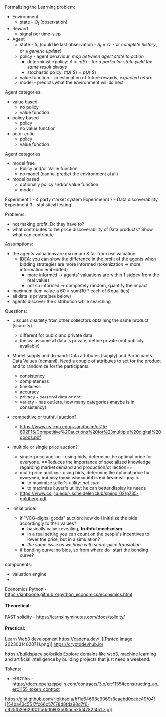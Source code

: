 Formalizing the Learning problem:
- Environment
	- state - $O_t$ (observation) 
- Reward
	- signal per time-step
- Agent
	- state - $S_t$ (could be last observation - $S_t = O_t$ - or *complete history*, or a *generic update*)
	- policy - agent behaviour, *map between agent state to action*
		- deterministic policy: $A = \pi(S)$ - *for a particular state yield the same result always*
		- stochastic policy: $\pi(A|S) = p(A|S)$
	- value function - an estimation of future rewards, *expected return*
	- model - predicts what the environment will do next


Agent categories:
- value based
	- no policy
	- value function
- policy based
	- policy
	- no value function
- actor critic
	- policy
	- value function

Agent categories
- model free
	- Policy and/or Value function
	- no model (cannot predict the environment at all)
- model based
	- optionally policy and/or value function
	- model


Experiment 1 - 4 party market system 
Experimennt 2 - Data discoverability
Experiment 3 - statistical testing 

Problems:
- not making profit. Do they have to?
- what contributes to the price discoverability of Data products? Show what can contribute


Assumptions:
- the agents valuations are maximum X far from real valuation
	- IDEA: you can show the difference in the profit of the agents when bidding strategies are more informed (tokenization -> more information embedded)
		- more informed -> agents' valuations are within 1 stddev from the real values
		- not so informed -> completely random, quantify the impact
- maximum item value is 60 = sum(10 * each of 6 qualities)
- all data is private(see below)
- agents discover the distribution while searching


Questions:
- Discuss disutility from other collectors obtaining the same product (scarcity). 
	- different for public and private data
	- thesis: assume all data is private, define private (not publicly available)
- Model supply and demand: Data attributes (supply) and Participants Data Values (demand). Need a couple of attributes to set for the product and to randomize for the participants. 
	- consistency
	- completeness
	- timeliness
	- accuracy
	- privacy - personal data or not
	- variety - has outliers, how many categories (maybe is in consistency)

- competitive or truthful auction?
	- https://www.cs.cmu.edu/~sandholm/cs15-892F15/Competitive%20auctions%20for%20multiple%20digital%20goods.pdf
- multiple or single price auction?
	- single-price auction - using bids, determine the optimal price for everyone. ==Reduces the importance of specialized knowledge regarding market demand and production/collection== 
	- multi-price auction - using bids, determine the optimal price for everyone, but only those whose bid is not lower will pay it. 
		- to maximize seller's utility: *not sure*
		- to maximize buyer's utility: he can better display its needs
	- https://www.cs.jhu.edu/~scheideler/club/spring_02/p735-goldberg.pdf
- Initial price: 
	- if "VCG-digital goods" auction: how do I initialize the bids accordingly to their values? 
		- basically value-revealing, **truthful mechanism**. 
		- In a real setting you can count on the people's incentives to lower the price, but in a simulation?
		- *the same issue as we have with score-price translation.* 
	- if bonding curve: no bids, so from where do I start the bonding curve? 



components:
- valuation engine
- 




Economics Python - https://janboone.github.io/python_economics/economics.html 

#### Theoretical:
FAST solidity - https://learnxinyminutes.com/docs/solidity/


#### Practical:
Learn Web3 development
https://cadena.dev/
![[Pasted image 20230314020711.png]]
https://cryptodevhub.io/


https://buildspace.so/builds
Explore domains like web3, machine learning and artificial intelligence by building projects that just need a weekend.


Tokens:
- ERC1155 - https://docs.openzeppelin.com/contracts/3.x/erc1155#constructing_an_erc1155_token_contract


https://gist.github.com/hjpithadia/fff1e64668c9069a8caebd0ccdc49f04![[54ba43c5517fc66c57678d8fda98d7f6-c925fb2e629f01fa0c1b803b05ac525f4782f451.zip]]